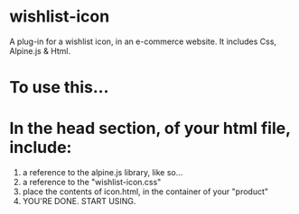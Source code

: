 # wishlist-icon
A plug-in for a wishlist icon, in an e-commerce website. It includes Css, Alpine.js &amp; Html.

# To use this...
# In the head section, of your html file, include:

1. a reference to the alpine.js library, like so... <script src="//unpkg.com/alpinejs" defer></script>
2. a reference to the "wishlist-icon.css"
3. place the contents of icon.html, in the container of your "product"
4. YOU'RE DONE. START USING.
